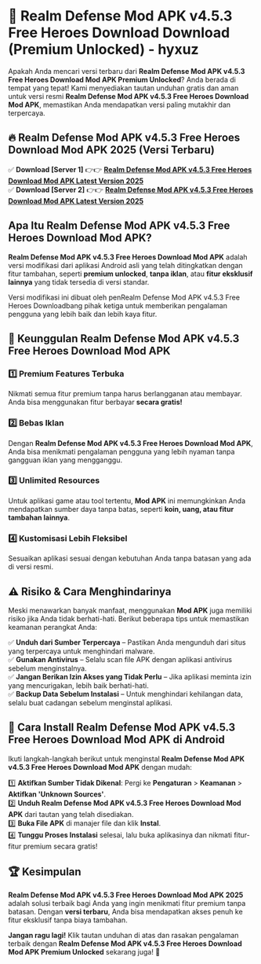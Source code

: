 # 🎯 Realm Defense Mod APK v4.5.3 Free Heroes Download  Download (Premium Unlocked) -  hyxuz

Apakah Anda mencari versi terbaru dari **Realm Defense Mod APK v4.5.3 Free Heroes Download Mod APK Premium Unlocked**? Anda berada di tempat yang tepat! Kami menyediakan tautan unduhan gratis dan aman untuk versi resmi **Realm Defense Mod APK v4.5.3 Free Heroes Download Mod APK**, memastikan Anda mendapatkan versi paling mutakhir dan terpercaya.

## 🔥 Realm Defense Mod APK v4.5.3 Free Heroes Download Mod APK 2025 (Versi Terbaru)

✅ **Download [Server 1]** 👉👉 [**Realm Defense Mod APK v4.5.3 Free Heroes Download Mod APK Latest Version 2025**](https://momento.my/?title=Realm_Defense_Mod_APK_v4.5.3_Free_Heroes_Download)  
✅ **Download [Server 2]** 👉👉 [**Realm Defense Mod APK v4.5.3 Free Heroes Download Mod APK Latest Version 2025**](https://momento.my/?title=Realm_Defense_Mod_APK_v4.5.3_Free_Heroes_Download)  

## Apa Itu Realm Defense Mod APK v4.5.3 Free Heroes Download Mod APK?

**Realm Defense Mod APK v4.5.3 Free Heroes Download Mod APK** adalah versi modifikasi dari aplikasi Android asli yang telah ditingkatkan dengan fitur tambahan, seperti **premium unlocked**, **tanpa iklan**, atau **fitur eksklusif lainnya** yang tidak tersedia di versi standar.

Versi modifikasi ini dibuat oleh penRealm Defense Mod APK v4.5.3 Free Heroes Downloadbang pihak ketiga untuk memberikan pengalaman pengguna yang lebih baik dan lebih kaya fitur.

## 🎯 Keunggulan Realm Defense Mod APK v4.5.3 Free Heroes Download Mod APK

### 1️⃣ Premium Features Terbuka
Nikmati semua fitur premium tanpa harus berlangganan atau membayar. Anda bisa menggunakan fitur berbayar **secara gratis!**

### 2️⃣ Bebas Iklan
Dengan **Realm Defense Mod APK v4.5.3 Free Heroes Download Mod APK**, Anda bisa menikmati pengalaman pengguna yang lebih nyaman tanpa gangguan iklan yang mengganggu.

### 3️⃣ Unlimited Resources
Untuk aplikasi game atau tool tertentu, **Mod APK** ini memungkinkan Anda mendapatkan sumber daya tanpa batas, seperti **koin, uang, atau fitur tambahan lainnya**.

### 4️⃣ Kustomisasi Lebih Fleksibel
Sesuaikan aplikasi sesuai dengan kebutuhan Anda tanpa batasan yang ada di versi resmi.

## ⚠️ Risiko & Cara Menghindarinya

Meski menawarkan banyak manfaat, menggunakan **Mod APK** juga memiliki risiko jika Anda tidak berhati-hati. Berikut beberapa tips untuk memastikan keamanan perangkat Anda:

✅ **Unduh dari Sumber Terpercaya** – Pastikan Anda mengunduh dari situs yang terpercaya untuk menghindari malware.  
✅ **Gunakan Antivirus** – Selalu scan file APK dengan aplikasi antivirus sebelum menginstalnya.  
✅ **Jangan Berikan Izin Akses yang Tidak Perlu** – Jika aplikasi meminta izin yang mencurigakan, lebih baik berhati-hati.  
✅ **Backup Data Sebelum Instalasi** – Untuk menghindari kehilangan data, selalu buat cadangan sebelum menginstal aplikasi.

## 📌 Cara Install Realm Defense Mod APK v4.5.3 Free Heroes Download Mod APK di Android

Ikuti langkah-langkah berikut untuk menginstal **Realm Defense Mod APK v4.5.3 Free Heroes Download Mod APK** dengan mudah:

1️⃣ **Aktifkan Sumber Tidak Dikenal**: Pergi ke **Pengaturan** > **Keamanan** > **Aktifkan 'Unknown Sources'**.  
2️⃣ **Unduh Realm Defense Mod APK v4.5.3 Free Heroes Download Mod APK** dari tautan yang telah disediakan.  
3️⃣ **Buka File APK** di manajer file dan klik **Instal**.  
4️⃣ **Tunggu Proses Instalasi** selesai, lalu buka aplikasinya dan nikmati fitur-fitur premium secara gratis!

## 🏆 Kesimpulan

**Realm Defense Mod APK v4.5.3 Free Heroes Download Mod APK 2025** adalah solusi terbaik bagi Anda yang ingin menikmati fitur premium tanpa batasan. Dengan **versi terbaru**, Anda bisa mendapatkan akses penuh ke fitur eksklusif tanpa biaya tambahan.

**Jangan ragu lagi!** Klik tautan unduhan di atas dan rasakan pengalaman terbaik dengan **Realm Defense Mod APK v4.5.3 Free Heroes Download Mod APK Premium Unlocked** sekarang juga! 🚀
